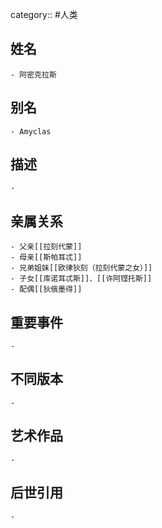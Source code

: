 category:: #人类
## 姓名
	- 阿密克拉斯
## 别名
	- Amyclas
## 描述
	-
## 亲属关系
	- 父亲[[拉刻代蒙]]
	- 母亲[[斯帕耳忒]]
	- 兄弟姐妹[[欧律狄刻（拉刻代蒙之女）]]
	- 子女[[库诺耳忒斯]]、[[许阿铿托斯]]
	- 配偶[[狄俄墨得]]
## 重要事件
	-
## 不同版本
	-
## 艺术作品
	-
## 后世引用
	-

